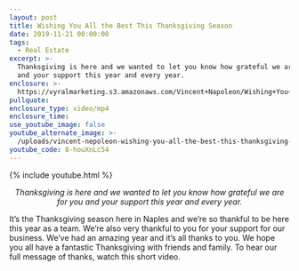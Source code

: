 ```yaml
---
layout: post
title: Wishing You All the Best This Thanksgiving Season
date: 2019-11-21 00:00:00
tags:
  - Real Estate
excerpt: >-
  Thanksgiving is here and we wanted to let you know how grateful we are for you
  and your support this year and every year.
enclosure: >-
  https://vyralmarketing.s3.amazonaws.com/Vincent+Napoleon/Wishing+You+All+the+Best+This+Thanksgiving+Season.mp4
pullquote:
enclosure_type: video/mp4
enclosure_time:
use_youtube_image: false
youtube_alternate_image: >-
  /uploads/vincent-nepoleon-wishing-you-all-the-best-this-thanksgiving-season-youtube.jpg
youtube_code: 8-houXnLc54
---
```


{% include youtube.html %}

<p style="text-align:center;"><em>Thanksgiving is here and we wanted to let you know how grateful we are for you and your support this year and every year.</em></p>

It’s the Thanksgiving season here in Naples and we’re so thankful to be here this year as a team. We’re also very thankful to you for your support for our business. We’ve had an amazing year and it’s all thanks to you. We hope you all have a fantastic Thanksgiving with friends and family. To hear our full message of thanks, watch this short video.


